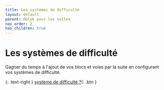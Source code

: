 ```yaml
---
title: Les systèmes de difficulté
layout: default
parent: Oblyk pour les salles
nav_order: 2
has_children: true
---
```


# Les systèmes de difficulté

Gagner du temps à l'ajout de vos blocs et voies par la suite en configurant vos systèmes de difficulté.

{: .text-right }
[système de difficulté ?](concept){: .btn }